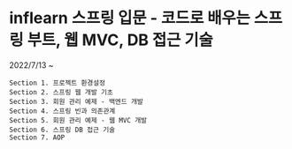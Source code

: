 # **inflearn** 스프링 입문 - 코드로 배우는 스프링 부트, 웹 MVC, DB 접근 기술
2022/7/13 ~ <br/>

    Section 1. 프로젝트 환경설정
    Section 2. 스프링 웹 개발 기초
    Section 3. 회원 관리 예제 - 백엔드 개발
    Section 4. 스프링 빈과 의존관계
    Section 5. 회원 관리 예제 - 웹 MVC 개발
    Section 6. 스프링 DB 접근 기술
    Section 7. AOP